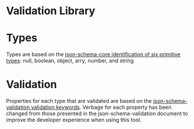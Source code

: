 # Validation Library


# Types

Types are based on the [json-schema-core identification of six primitive types](http://json-schema.org/latest/json-schema-core.html): null, boolean, object, arry, number, and string 


# Validation
Properties for each type that are validated are based on the [json-schema-validation validation keywords](http://json-schema.org/latest/json-schema-validation.html). Verbage for each property has been changed from those presented in the json-schema-validation document to improve the developer experience when using this tool.